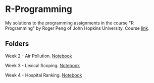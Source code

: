 # R-Programming
My solutions to the programming assignments in the course "R Programming" by Roger Peng of John Hopkins University. Course [link](https://www.coursera.org/learn/r-programming).

## Folders

Week 2 - Air Pollution. [Notebook](https://github.com/lefthandwriter/R-programming/blob/master/Week2/week2.ipynb)

Week 3 - Lexical Scoping. [Notebook](https://github.com/lefthandwriter/R-programming/blob/master/Week3/assignment2.ipynb)

Week 4 - Hospital Ranking. [Notebook](https://github.com/lefthandwriter/R-programming/blob/master/Week4/Week4-assignment.ipynb)
